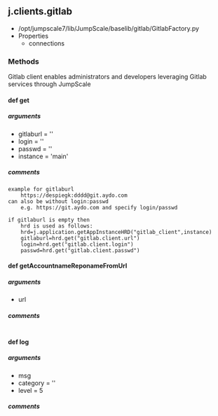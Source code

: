 ## j.clients.gitlab

- /opt/jumpscale7/lib/JumpScale/baselib/gitlab/GitlabFactory.py
- Properties
    - connections

### Methods

Gitlab client enables administrators and developers leveraging Gitlab services through JumpScale

#### def get 
##### arguments

- gitlaburl = ''
- login = ''
- passwd = ''
- instance = 'main'

##### comments

```
example for gitlaburl
    https://despiegk:dddd@git.aydo.com
can also be without login:passwd
    e.g. https://git.aydo.com and specify login/passwd

if gitlaburl is empty then 
    hrd is used as follows:
    hrd=j.application.getAppInstanceHRD("gitlab_client",instance)
    gitlaburl=hrd.get("gitlab.client.url")
    login=hrd.get("gitlab.client.login")
    passwd=hrd.get("gitlab.client.passwd")

```

#### def getAccountnameReponameFromUrl 
##### arguments

- url

##### comments

```

```

#### def log 
##### arguments

- msg
- category = ''
- level = 5

##### comments

```

```

